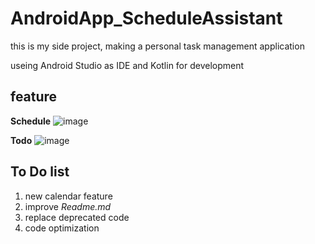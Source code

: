 # AndroidApp_ScheduleAssistant
this is my side project, making a personal task management application

useing Android Studio as IDE and Kotlin for development

feature
---
**Schedule**
![image](https://github.com/ChicoChen/AndroidApp_ScheduleAssistant/assets/107322822/488a8a5c-b375-4380-b862-e39ac76d3818)

**Todo**
![image](https://github.com/ChicoChen/AndroidApp_ScheduleAssistant/assets/107322822/fc42cb7a-45ab-46a3-890e-dd00f5439899)

To Do list
---
1. new calendar feature
2. improve *Readme.md*
3. replace deprecated code
4. code optimization
   

